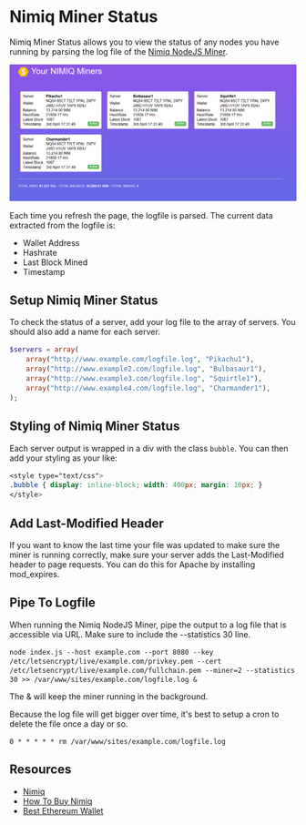 # Nimiq Miner Status

Nimiq Miner Status allows you to view the status of any nodes you have running
by parsing the log file of the [Nimiq NodeJS Miner](https://github.com/nimiq-network/core).

![alt text](https://github.com/Patchesoft/Nimiq-Miner-Status/blob/master/miners.png "NIMIQ Miner Example")

Each time you refresh the page, the logfile is parsed. The current data extracted from the logfile is:

* Wallet Address
* Hashrate
* Last Block Mined
* Timestamp

## Setup Nimiq Miner Status

To check the status of a server, add your log file to the array of servers. You should also add a name for each server.

```php
$servers = array(
	array("http://www.example.com/logfile.log", "Pikachu1"),
	array("http://www.example2.com/logfile.log", "Bulbasaur1"),
	array("http://www.example3.com/logfile.log", "Squirtle1"),
	array("http://www.example4.com/logfile.log", "Charmander1"),
);
```

## Styling of Nimiq Miner Status

Each server output is wrapped in a div with the class `bubble`. You can then add your styling as your like:

```css
<style type="text/css">
.bubble { display: inline-block; width: 400px; margin: 10px; }
</style>
```

## Add Last-Modified Header

If you want to know the last time your file was updated to make sure the miner is running correctly, make sure your server adds the Last-Modified header to page requests. You can do this for Apache by installing mod_expires.

## Pipe To Logfile

When running the Nimiq NodeJS Miner, pipe the output to a log file that is accessible via URL. Make sure to include the --statistics 30 line.

```
node index.js --host example.com --port 8080 --key /etc/letsencrypt/live/example.com/privkey.pem --cert /etc/letsencrypt/live/example.com/fullchain.pem --miner=2 --statistics 30 >> /var/www/sites/example.com/logfile.log &
```

The & will keep the miner running in the background.

Because the log file will get bigger over time, it's best to setup a cron to delete the file once a day or so. 

```
0 * * * * * rm /var/www/sites/example.com/logfile.log
```

## Resources

* [Nimiq](https://nimiq.com)
* [How To Buy Nimiq](https://www.patchesoft.com/buy-nimiq-net)
* [Best Ethereum Wallet](https://www.patchesoft.com/best-ethereum-wallet)